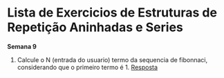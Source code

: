 # Lista de Exercicios de Estruturas de Repetição Aninhadas e Series

**Semana 9**

1. Calcule o N (entrada do usuario) termo da sequencia de fibonnaci, considerando que o primeiro termo é 1. [Resposta](resolucaoExercicios/Lista%206/ex1.py)
 